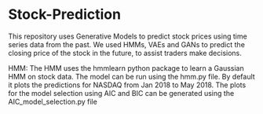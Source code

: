 # Stock-Prediction
This repository uses Generative Models to predict stock prices using time series data from the past. We used HMMs, VAEs and GANs to predict the closing price of the stock in the future, to assist traders make decisions. 

HMM: The HMM uses the hmmlearn python package to learn a Gaussian HMM on stock data. The model can be run using the hmm.py file. By default it plots the predictions for NASDAQ from Jan 2018 to May 2018. The plots for the model selection using AIC and BIC can be generated using the AIC_model_selection.py file
